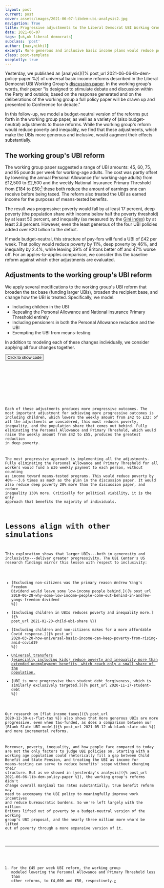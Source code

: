 ```yaml
---
layout: post
current: post
cover: assets/images/2021-06-07-libdem-ubi-analysis2.jpg
navigation: True
title: Progressive adjustments to the Liberal Democrat UBI Working Group's reforms
date: 2021-06-07
tags: [uk,uk liberal democrats]
subclass: 'post'
author: [max,nikhil]
excerpt: More generous and inclusive basic income plans would reduce poverty and inequality more, and benefit more people.
class: post-template
useplotly: true
---
```


Yesterday, we published an [analysis]({% post_url 2021-06-06-lib-dem-policy-paper %}) of universal basic income reforms described in the Liberal Democrat UBI Working Group's [discussion paper](https://d3n8a8pro7vhmx.cloudfront.net/libdems/pages/1811/attachments/original/1621669347/145_-_Universal_Basic_Income.docx_%281%29.pdf?1621669347). In the working group's words, their paper "is designed to stimulate debate and discussion within the Party and outside; based on the response generated and on the deliberations of the working group a full policy paper will be drawn up and presented to Conference for debate."

In this follow-up, we model a budget-neutral version of the reforms put forth in the working group paper, as well as a variety of (also budget-neutral) adjustments to those reforms. While the working group's reform would reduce poverty and inequality, we find that these adjustments, which make the UBIs more generous and inclusive, would augment their effects substantially.

## The working group's UBI reform

The working group paper suggested a range of UBI amounts: 45, 60, 75, and 95 pounds per week for working-age adults. The cost was partly offset by lowering the annual Personal Allowance (for working-age adults) from £12,500 to £2,500 and the weekly National Insurance Primary Threshold from £184 to £50;[^1] these both reduce the amount of earnings one can receive before being taxed. The reform also treated the UBI as earned income for the purposes of means-tested benefits.

The result was progressive: poverty would fall by at least 17 percent, deep poverty (the population share with income below half the poverty threshold) by at least 50 percent, and inequality (as measured by the [Gini index](https://en.wikipedia.org/wiki/Gini_coefficient)) by at least 2.8 percent. However, even the least generous of the four UBI policies added over £20 billion to the deficit.

<div>
  <script>
    $(document).ready(function(){
      $("#graph_graph_verbal_tonight_1").load("{{site.baseurl}}assets/markdown_assets/libdem-ubi-analysis/graph_verbal_tonight_1.html");
    });
  </script>
</div>
<div id = "graph_graph_verbal_tonight_1"></div>

If made budget-neutral, this structure of pay-fors will fund a UBI of £42 per week. That policy would reduce poverty by 11%, deep poverty by 46%, and inequality by 2.4%, while leaving 39% of Britons better off and 47% worse off. For an apples-to-apples comparison, we consider this the baseline reform against which other adjustments are evaluated.

## Adjustments to the working group's UBI reform

We apply several modifications to the working group's UBI reform that broaden the tax base (funding larger UBIs), broaden the recipient base, and change how the UBI is treated. Specifically, we model:
- Including children in the UBI
- Repealing the Personal Allowance and National Insurance Primary Threshold entirely
- Including pensioners in both the Personal Allowance reduction and the UBI
- Exempting the UBI from means-testing

In addition to modeling each of these changes individually, we consider applying all four changes together.

[^1]: For the £45 per week UBI reform, the working group modeled lowering the Personal Allowance and Primary Threshold less than other reforms, to £4,000 and £50, respectively.

<button onclick="show_code_disciplinary_beginning()">Click to show code</button>
<div id="code_block_disciplinary_beginning" style="display: none;">
  <pre>
    <code>
from ubicenter import format_fig
from openfisca_uk import Microsimulation
import numpy as np
import pandas as pd
import plotly.express as px
from reform import (
    WA_adult_UBI,
    all_UBI,
    adult_UBI,
    non_pensioner_UBI,
    set_PA,
    set_PT,
    set_PA_for_WA_adults,
    include_UBI_in_means_tests,
    net_cost,
)

reform_df = pd.DataFrame(
    {
        "Adult PA (£/year)": [12500, 2500, 0, 2500, 2500, 2500, 0],
        "Pensioner PA (£/year)": [12500, 12500, 12500, 2500, 12500, 12500, 0],
        "NI Primary Threshold (£/week)": [183, 50, 0, 50, 50, 50, 0],
        "UBI for children": [False, False, False, False, True, False, True],
        "UBI for pensioners": [False, False, False, True, False, False, True],
        "UBI in means tests": [False, True, True, True, True, False, False],
    }
)

baseline = Microsimulation(year=2020)


def create_reform(params: dict):
    reform = []
    reform += [set_PA(float(params["Pensioner PA (£/year)"]))]
    reform += [set_PA_for_WA_adults(float(params["Adult PA (£/year)"]))]
    reform += [set_PT(float(params["NI Primary Threshold (£/week)"]))]
    tax_reform_sim = Microsimulation(*reform, year=2020)
    revenue = net_cost(tax_reform_sim, baseline)
    if params["UBI for children"]:  # doesn't handle non-adult UBIs
        if params["UBI for pensioners"]:
            ubi_reform_func = all_UBI
            population = baseline.calc("people").sum()
        else:
            ubi_reform_func = non_pensioner_UBI
            population = (
                baseline.calc("is_child").sum()
                + baseline.calc("is_WA_adult").sum()
            )
    else:
        if params["UBI for pensioners"]:
            ubi_reform_func = adult_UBI
            population = baseline.calc("is_adult").sum()
        else:
            ubi_reform_func = WA_adult_UBI
            population = baseline.calc("is_WA_adult").sum()
    if params["UBI in means tests"]:
        ubi_amount = int(revenue / population / 52) * 52
        net_revenue = -net_cost(
            baseline,
            Microsimulation(
                (
                    reform,
                    ubi_reform_func(ubi_amount),
                    include_UBI_in_means_tests(),
                ),
                year=2020,
            ),
        )
        prev_amounts = []
        while (
            net_revenue > 1e9 or net_revenue < -1e9
        ) and ubi_amount not in prev_amounts:
            old_ubi_amount = ubi_amount
            prev_amounts += [old_ubi_amount]
            ubi_amount += 1 * 52 * (2 * (net_revenue > 0) - 1)
            net_revenue = -net_cost(
                baseline,
                Microsimulation(
                    (
                        reform,
                        ubi_reform_func(ubi_amount),
                        include_UBI_in_means_tests(),
                    ),
                    year=2020,
                ),
            )
        reform += [ubi_reform_func(ubi_amount), include_UBI_in_means_tests()]
    else:
        ubi_amount = int(revenue / population / 52) * 52
        reform += [ubi_reform_func(ubi_amount)]
    return tuple(reform)


def rel(x, y):
    return (y - x) / x


UBI_amounts = []
poverty_changes = []
deep_poverty_changes = []
costs = []
winners = []
losers = []
gini_changes = []

from tqdm import trange

for i in range(len(reform_df)):
    reform = create_reform(reform_df.iloc[i])
    reform_sim = Microsimulation(reform, year=2020)
    UBI_amounts += [reform_sim.calc("UBI").max()]
    poverty_changes += [
        rel(
            baseline.calc("in_poverty_bhc", map_to="person").mean(),
            reform_sim.calc("in_poverty_bhc", map_to="person").mean(),
        )
    ]
    deep_poverty_changes += [
        rel(
            baseline.calc("in_deep_poverty_bhc", map_to="person").mean(),
            reform_sim.calc("in_deep_poverty_bhc", map_to="person").mean(),
        )
    ]
    gini_changes += [
        rel(
            baseline.calc("household_net_income", map_to="person").gini(),
            reform_sim.calc("household_net_income", map_to="person").gini(),
        )
    ]
    winners += [
        (
            reform_sim.calc("household_net_income", map_to="person")
            > baseline.calc("household_net_income", map_to="person") + 1
        ).mean()
    ]
    losers += [
        (
            reform_sim.calc("household_net_income", map_to="person")
            < baseline.calc("household_net_income", map_to="person") - 1
        ).mean()
    ]
    costs += [net_cost(baseline, reform_sim)]
    
results_df = pd.DataFrame(
    {
        "UBI amount (£/week)": (pd.Series(UBI_amounts) / 52).astype(int),
        "Poverty change (%)": pd.Series(poverty_changes).apply(
            lambda x: round(x * 100, 1)
        ),
        "Deep poverty change (%)": pd.Series(deep_poverty_changes).apply(
            lambda x: round(x * 100, 1)
        ),
        "Winners (%)": pd.Series(winners).apply(lambda x: round(x * 100, 1)),
        "Losers (%)": pd.Series(losers).apply(lambda x: round(x * 100, 1)),
        "Inequality change (%)": pd.Series(gini_changes).apply(
            lambda x: round(x * 100, 1)
        ),
        "Net cost (£bn/year)": pd.Series(costs).apply(
            lambda x: round(x / 1e9, 1)
        ),
    }
)

output = pd.concat([reform_df, results_df], axis=1)
output.index = [
    "Baseline",
    "Budget-neutral Working Group reform",
    "Full PA/PT elimination",
    "Include pensioners",
    "Include children",
    "Exclude from means tests",
    "All",
]
output

    </code>
  </pre>
</div>

<script>
function show_code_disciplinary_beginning() {
  var x = document.getElementById("code_block_disciplinary_beginning");
  if (x.style.display === "none") {
    x.style.display = "block";
  } else {
    x.style.display = "none";
  }
}
</script>

<div>
  <script>
    $(document).ready(function(){
      $("#graph_graph_disciplinary_beginning_1").load("{{site.baseurl}}assets/markdown_assets/post/graph_disciplinary_beginning_1.html");
    });
  </script>
</div>
<div id = "graph_graph_disciplinary_beginning_1"></div>

Each of these adjustments produces more progressive outcomes. The most important adjustment for achieving more progressive outcomes is including children, which lowers the weekly amount from £42 to £32: of all the adjustments we considered, this most reduces poverty, inequality, and the population share that comes out behind. Fully eliminating the Personal Allowance and Primary Threshold, which would raise the weekly amount from £42 to £55, produces the greatest reduction in deep poverty.

The most progressive approach is implementing all the adjustments. Fully eliminating the Personal Allowance and Primary Threshold for all workers would fund a £36 weekly payment to each person, without counting as income toward means-tested programs. This would reduce poverty by 40%---3.6 times as much as the plan in the discussion paper. It would also reduce deep poverty 20% more than the discussion paper, and reduce inequality 130% more. Critically for political viability, it is the only approach that benefits the majority of individuals.

# Lessons align with other simulations

This exploration shows that larger UBIs---both in generosity and inclusivity---deliver greater progressivity. The UBI Center's US research findings mirror this lesson with respect to inclusivity:
- [Excluding non-citizens was the primary reason Andrew Yang's Freedom Dividend would leave some low-income people behind.]({% post_url 2019-06-28-why-some-low-income-people-come-out-behind-in-andrew-yangs-freedom-dividend %}) 
- [Including children in UBIs reduces poverty and inequality more.]({% post_url 2021-01-20-child-ubi-share %})
- [Including children and non-citizens makes for a more affordable Covid response.]({% post_url 2020-03-20-how-universal-basic-income-can-keep-poverty-from-rising-amid-covid19 %})
- [Universal transfers (especially including kids) reduce poverty and inequality more than extended unemployment benefits, which reach only a small share of the population.](https://covid.ubicenter.org/fpuc)
- [UBI is more progressive than student debt forgiveness, which is similarly exclusively targeted.]({% post_url 2020-11-17-student-debt %})

Our research on [flat income taxes]({% post_url 2020-12-30-us-flat-tax %}) also shows that more generous UBIs are more progressive, even when tax-funded, as does a comparison between our [Blank Slate UBI model]({% post_url 2021-05-12-uk-blank-slate-ubi %}) and more incremental reforms.

Moreover, poverty, inequality, and how people fare compared to today are not the only factors to judge UBI policies on. Starting with a working age population could rhetorically fill a gap between Child Benefit and State Pension, and treating the UBI as income for means-testing can serve to reduce benefits' scope without changing their structure. But as we showed in [yesterday's analysis]({% post_url 2021-06-06-lib-dem-policy-paper %}), the working group's reforms didn't change overall marginal tax rates substantially; true benefit reform may need to accompany the UBI policy to meaningfully improve work incentives and reduce bureaucratic burdens. So we're left largely with the million Britons lifted out of poverty by a budget-neutral version of the working group's UBI proposal, and the nearly three million more who'd be lifted out of poverty through a more expansive version of it.
